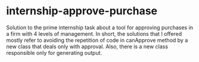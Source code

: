 # internship-approve-purchase
Solution to the prime internship task about a tool for approving purchases in a firm with 4 levels of management.
In short, the solutions that I offered mostly refer to avoiding the repetition of code in canApprove method by a new class that deals only with approval. 
Also, there is a new class responsible only for generating output.
